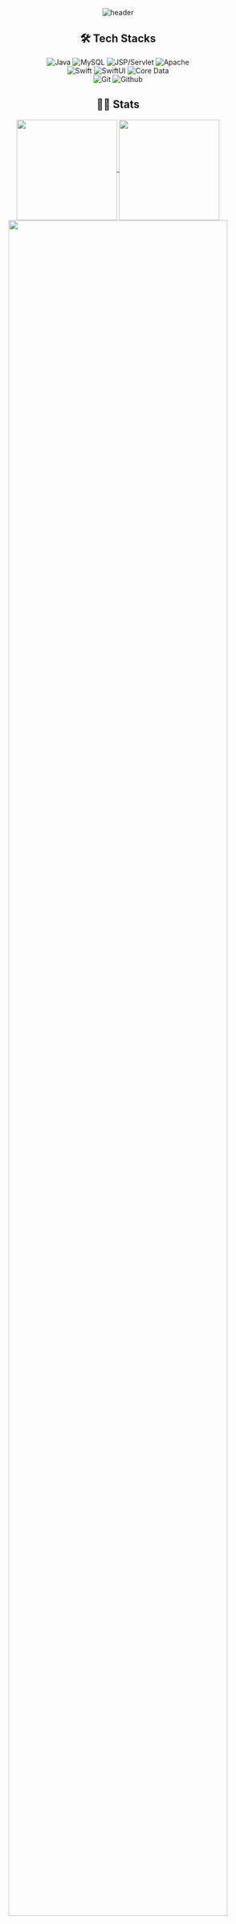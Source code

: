 
<div align="center">

![header](https://capsule-render.vercel.app/api?type=transparent&color=auto&height=300&section=header&text=Unggu%20Github&fontSize=90)

## 🛠️ Tech Stacks


![Java](https://img.shields.io/badge/Java-007396?style=flat-square&logo=Java&logoColor=white)
![MySQL](https://img.shields.io/badge/MySQL-4479A1?style=flat-square&logo=MySQL&logoColor=white)
![JSP/Servlet](https://img.shields.io/badge/JSP%2FServlet-007396?style=flat-square&logo=Java&logoColor=white)
![Apache](https://img.shields.io/badge/Apache-D22128?style=flat-square&logo=Apache&logoColor=white)
<br/>![Swift](https://img.shields.io/badge/Swift-FA7343?style=flat-square&logo=Swift&logoColor=white)
![SwiftUI](https://img.shields.io/badge/SwiftUI-007ED5?style=flat-square&logo=Swift&logoColor=white)
![Core Data](https://img.shields.io/badge/Core_Data-007AFF?style=flat-square&logo=Apple&logoColor=white)
<br/>![Git](https://img.shields.io/badge/Git-F05032?style=flat-square&logo=Git&logoColor=white)
![Github](https://img.shields.io/badge/Github-181717?style=flat-square&logo=Github&logoColor=white)


  
## 👨‍💼 Stats

<a href="https://github.com/anuraghazra/github-readme-stats">
  <img height=200 align="center" src="https://github-readme-stats.vercel.app/api?username=unggu0704&theme=dracula" />
</a>
<a href="https://github.com/anuraghazra/convoychat">
  <img height=200 align="center" src="https://github-readme-stats.vercel.app/api/top-langs?username=unggu0704&layout=compact&langs_count=8&theme=dracula&card_width=310" />
</a>

<br>

<a href="https://github.com/ashutosh00710/github-readme-activity-graph">
    <img src="https://github-readme-activity-graph.vercel.app/graph?username=unggu0704&theme=dracula" width = 93%/>
</a>

## 🥇 Algorithm Solve

  [![Solved.ac Profile](http://mazassumnida.wtf/api/v2/generate_badge?boj=unggu556)](https://solved.ac/unggu556/)

## 📋 PortFolio

[<img src="https://assets.vercel.com/image/upload/front/favicon/vercel/180x180.png" width="90" target="_blank">](https://unggu.vercel.app)






